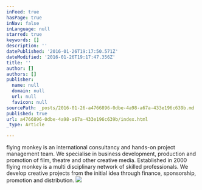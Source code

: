 ```yaml
---
inFeed: true
hasPage: true
inNav: false
inLanguage: null
starred: true
keywords: []
description: ''
datePublished: '2016-01-26T19:17:50.571Z'
dateModified: '2016-01-26T19:17:47.356Z'
title: ''
author: []
authors: []
publisher:
  name: null
  domain: null
  url: null
  favicon: null
sourcePath: _posts/2016-01-26-a4766896-0dbe-4a98-a67a-433e196c639b.md
published: true
url: a4766896-0dbe-4a98-a67a-433e196c639b/index.html
_type: Article

---
```

flying monkey is an international consultancy and hands-on project 
management team. We specialise in business development, production and 
promotion of film, theatre and other creative media. Established in 2000
flying monkey is a multi disciplinary network of skilled professionals.
We develop creative projects from the initial idea through finance, 
sponsorship, promotion and distribution.
![](https://the-grid-user-content.s3-us-west-2.amazonaws.com/99417c3a-25eb-4549-b918-d6b1e622d0c0.jpg)